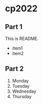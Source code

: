 # cp2022

## Part 1
This is README.
- item1
- item2

## Part 2
1. Monday
1. Tuesday
1. Wednesday
1. Thursday